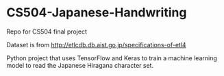 # CS504-Japanese-Handwriting

Repo for CS504 final project

Dataset is from http://etlcdb.db.aist.go.jp/specifications-of-etl4

Python project that uses TensorFlow and Keras to train a machine learning model to read the Japanese Hiragana character set.
